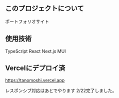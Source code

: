 ## このプロジェクトについて

ポートフォリオサイト

## 使用技術

TypeScript
React
Next.js
MUI

## Vercelにデプロイ済 

https://tanomoshi.vercel.app 

レスポンシブ対応はあとでやります 
2/22完了しました。
